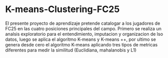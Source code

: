 # K-means-Clustering-FC25
El presente proyecto de aprendizaje pretende catalogar a los jugadores de FC25 en las cuatro posiciones principales del campo. Primero se realiza un analsis exploratorio para el entendimiento, imputacion y organizacion de lso datos, luego se aplica el algoritmo K-means y K-means ++, por ultimo se genera desde cero el algoritmo K-means aplicando tres tipos de metricas diferentes para medir la similitud (Euclidiana, mahalanobis y L1)
